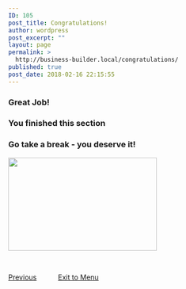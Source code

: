 ```yaml
---
ID: 105
post_title: Congratulations!
author: wordpress
post_excerpt: ""
layout: page
permalink: >
  http://business-builder.local/congratulations/
published: true
post_date: 2018-02-16 22:15:55
---
```

<h3>Great Job!</h3>
<h3>You finished this section</h3>
<h3>Go take a break - you deserve it!</h3>
<img class="alignnone size-medium wp-image-110" src="http://business-builder.local/wp-content/uploads/2018/02/businessman-2056022_1920-300x188.jpg" alt="" width="300" height="188" />

&nbsp;

<a href="http://business-builder.local/whats-your-idea/">Previous</a>           <a href="http://business-builder.local/courses/">Exit to Menu</a>